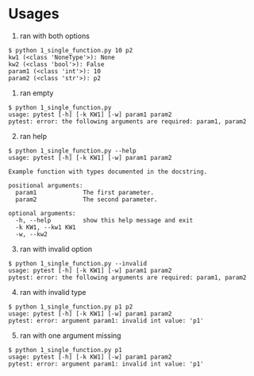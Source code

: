 # Usages
1. ran with both options
```shell script
$ python 1_single_function.py 10 p2
kw1 (<class 'NoneType'>): None
kw2 (<class 'bool'>): False
param1 (<class 'int'>): 10
param2 (<class 'str'>): p2
```

1. ran empty
```shell script
$ python 1_single_function.py
usage: pytest [-h] [-k KW1] [-w] param1 param2
pytest: error: the following arguments are required: param1, param2
```

2. ran help
```shell script
$ python 1_single_function.py --help
usage: pytest [-h] [-k KW1] [-w] param1 param2

Example function with types documented in the docstring.

positional arguments:
  param1             The first parameter.
  param2             The second parameter.

optional arguments:
  -h, --help         show this help message and exit
  -k KW1, --kw1 KW1
  -w, --kw2
```

3. ran with invalid option
```shell script
$ python 1_single_function.py --invalid
usage: pytest [-h] [-k KW1] [-w] param1 param2
pytest: error: the following arguments are required: param1, param2
```

4. ran with invalid type
```shell script
$ python 1_single_function.py p1 p2
usage: pytest [-h] [-k KW1] [-w] param1 param2
pytest: error: argument param1: invalid int value: 'p1'
```

5. ran with one argument missing
```shell script
$ python 1_single_function.py p1
usage: pytest [-h] [-k KW1] [-w] param1 param2
pytest: error: argument param1: invalid int value: 'p1'
```
